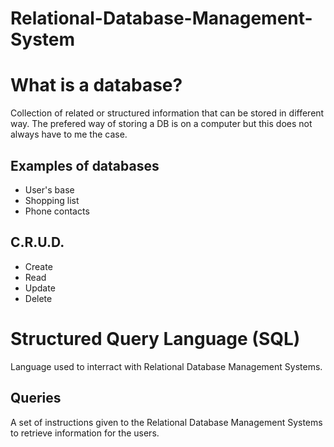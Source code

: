 # Relational-Database-Management-System
# What is a database?
Collection of related or structured information that can be stored in different way. The prefered way of storing a DB is on a computer but this does not always have to me the case.
## Examples of databases
* User's base
* Shopping list
* Phone contacts
## C.R.U.D.
* Create
* Read
* Update
* Delete 
# Structured Query Language (SQL)
Language used to interract with Relational Database Management Systems.
## Queries
A set of instructions given to the Relational Database Management Systems to retrieve information for the users.

